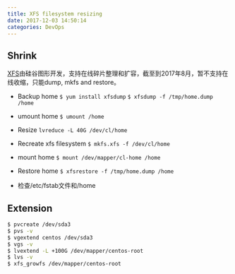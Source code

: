 ```yaml
---
title: XFS filesystem resizing
date: 2017-12-03 14:50:14
categories: DevOps
---
```

## Shrink

[XFS](http://xfs.org/)由硅谷图形开发，支持在线碎片整理和扩容，截至到2017年8月，暂不支持在线收缩，只能dump, mkfs and restore。

* Backup home
  `$ yum install xfsdump`
  `$ xfsdump -f /tmp/home.dump /home`

* umount home
  `$ umount /home`
  
* Resize
  `lvreduce -L 40G /dev/cl/home`
   
* Recreate xfs filesystem
  `$ mkfs.xfs -f /dev/cl/home`
  
* mount home
  `$ mount /dev/mapper/cl-home /home`

* Restore home
  `$ xfsrestore -f /tmp/home.dump /home`

<!-- more -->

* 检查/etc/fstab文件和/home

## Extension

``` bash　　　　　　　　　　　　　　　    
$ pvcreate /dev/sda3
$ pvs -v
$ vgextend centos /dev/sda3
$ vgs -v
$ lvextend -L +100G /dev/mapper/centos-root　　
$ lvs -v
$ xfs_growfs /dev/mapper/centos-root
```
